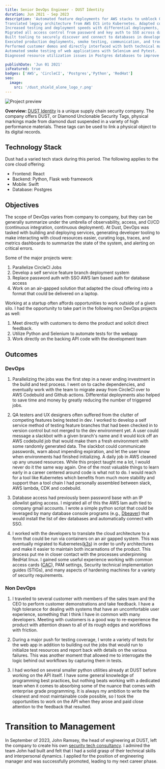 ```yaml
---
title: Senior DevOps Engineer - DUST Identity
duration: Jun 2021 - Sep 2023
description: 'Automated feature deployments for AWS stacks to unblock QA and UX during migration to Kubernetes.
Translated legacy architecture from AWS ECS into Kubernetes. Adapted containerized architecture to work on an air gapped alternative to DUST Identity’s cloud offering.
Increased testing and deployment speeds with differential deployments, caching, and test parallelization.
Migrated all access control from password and key auth to SSO across databases, Kubernetes, and AWS.
Built tooling to securely discover and connect to databases in development and production automatically.
Executed production deployments, smoke testing, communication, and troubleshooting.
Performed customer demos and directly interfaced with both technical managers and users.
Automated smoke testing of web applications with Selenium and Pytest.
Diagnosed resource utilization issues in Postgres databases to improve ORM efficiency.'

publishDate: 'Jun 01 2021'
isFeatured: true
badges: ['AWS', 'CircleCI', 'Postgres','Python', 'RedHat']
seo:
  image:
    src: '/dust_shield_alone_logo_r.png'
---
```


![Project preview](/dust_shield_alone_logo_r.png)

**Overview:**
[DUST Identity](https://www.dustidentity.com) is a unique supply chain security company. The company offers DUST, or Diamond Unclonable Security Tags, physical markings made from diamond dust suspended in a variety of high performance materials. These tags can be used to link a physical object to its digital records.

## Technology Stack

Dust had a varied tech stack during this period. The following applies to the core cloud offering:

- Frontend: React
- Backend: Python, Flask web framework
- Mobile: Swift
- Database: Postgres

## Objectives

The scope of DevOps varies from company to company, but they can be generally summarize under the umbrella of observability, access, and CI/CD (continuous integration, continuous deployment). At Dust, DevOps was tasked with building and deploying services, generating developer tooling to make interacting with cloud resources easier, curating logs, traces, and metrics dashboards to summarize the state of the system, and alerting on critical errors.

Some of the major projects were:

1. Parallelize CircleCI Jobs
2. Develop a self service feature branch deployment system
3. Replace password auth with SSO AWS Iam based auth for database access
4. Work on an air-gapped solution that adapted the cloud offering into a format that could be delivered on a laptop.

Working at a startup often affords opportunities to work outside of a given silo. I had the opportunity to take part in the following non DevOps projects as well:

1. Meet directly with customers to demo the product and solicit direct feedback.
2. Utilize Python and Selenium to automate tests for the webapp
3. Work directly on the backing API code with the development team

## Outcomes

### DevOps

1. Parallelizing the jobs was the first step in a never ending investment in the build and test process. I went on to cache dependencies, and eventually work with the team to migrate away from CircleCI over to AWS Codebuild and Github actions. Differential deployments also helped to save time and money by greatly reducing the number of triggered jobs.

2. QA testers and UX designers often suffered from the clutter of competing features being tested in dev. I worked to develop a self service method of testing feature branches that had been checked in to version control but not merged to the dev environment yet. A user could message a slackbot with a given branch's name and it would kick off an AWS codebuild job that would make them a fresh environment with some randomly generated data. The slackbot could communicate passwords, warn about impending expiration, and let the user know when environments had finished initializing. A daily job in AWS cleaned up any unused resources. While this project taught me a lot, I would never do it the same way again. One of the most valuable things to learn early in a career centered around code is what not to do. I would reach for a tool like Kubernetes which benefits from much more stability and support than a tool chain I had personally assembled between slack, AWS lambda, CDK and codebuild.

3. Database access had previously been password base with an IP allowlist gating access. I migrated all of this the AWS Iam auth tied to company gmail accounts. I wrote a simple python script that could be leveraged by many database console programs (e.g., [Dbeaver](https://dbeaver.io/)) that would install the list of dev databases and automatically connect with SSO.

4. I worked with the developers to translate the cloud architecture to a form that could be run via containers on an air gapped system. This was eventually migrated to Kubernetes([k3s](https://k3s.io/)) in order to unify architectures and make it easier to maintain both incarnations of the product. This process put me in closer contact with the processes underpinning RedHat linux. I gained some useful experience working with common access cards ([CAC](https://www.cac.mil/Common-Access-Card/)), PAM settings, Security technical implementation guides (STIGs), and many aspects of hardening machines for a variety of security requirements.

### Non DevOps

1. I traveled to several customer with members of the sales team and the CEO to perform customer demonstrations and take feedback. I have a high tolerance for dealing with systems that have an uncomfortable user experience, something that I think I have in common with many developers. Meeting with customers is a good way to re-experience the product with attention drawn to all of its rough edges and workflows with friction.

2. During a major push for testing coverage, I wrote a variety of tests for the web app in addition to building out the jobs that would run to initialize test resources and report back with details on the various failures. This was another moment that allowed me to interrogate the logic behind out workflows by capturing them in tests.

3. I had worked on several smaller python utilities already at DUST before working on the API itself. I have some general knowledge of programming best practices, but nothing beats working with a dedicated team when it comes to absorbing some of the nuance that comes with enterprise grade programming. It is always my ambition to write the cleanest and most maintainable code possible, so I took the opportunities to work on the API when they arose and paid close attention to the feedback that resulted.

# Transition to Management

In September of 2023, John Ramsey, the head of engineering at DUST, left the company to create his own [security tech consultancy](https://ramsecconsulting.com/). I admired the team John had built and felt that I had a solid grasp of their technical skills and interpersonal dynamics. I applied for the position of engineering manager and was successfully promoted, leading to my next career phase.
